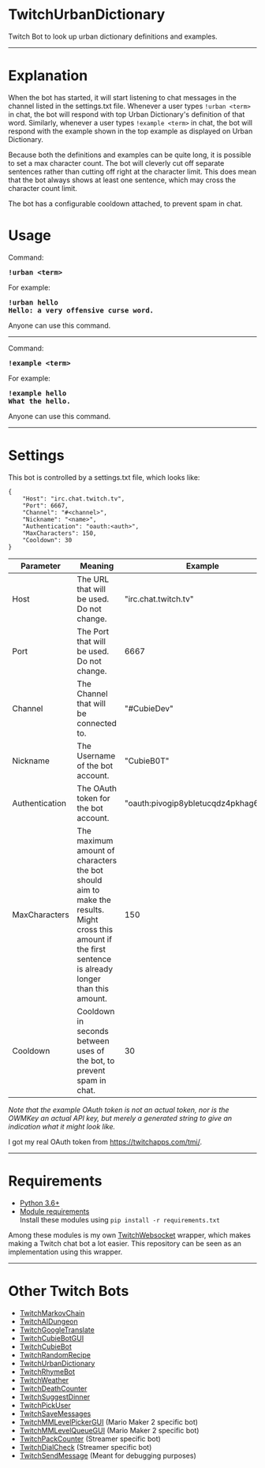 # TwitchUrbanDictionary
Twitch Bot to look up urban dictionary definitions and examples. 

---
# Explanation

When the bot has started, it will start listening to chat messages in the channel listed in the settings.txt file. Whenever a user types `!urban <term>` in chat, the bot will respond with top Urban Dictionary's definition of that word. Similarly, whenever a user types `!example <term>` in chat, the bot will respond with the example shown in the top example as displayed on Urban Dictionary.

Because both the definitions and examples can be quite long, it is possible to set a max character count. The bot will cleverly cut off separate sentences rather than cutting off right at the character limit. This does mean that the bot always shows at least one sentence, which may cross the character count limit.

The bot has a configurable cooldown attached, to prevent spam in chat.

# Usage
Command:
<pre><b>!urban &lt;term&gt;</b></pre>
For example:
<pre><b>!urban hello<br>Hello: a very offensive curse word.</pre></b>
Anyone can use this command.

---

Command:
<pre><b>!example &lt;term&gt;</b></pre>
For example:
<pre><b>!example hello<br>What the hello.</pre></b>
Anyone can use this command.

---

# Settings
This bot is controlled by a settings.txt file, which looks like:
```
{
    "Host": "irc.chat.twitch.tv",
    "Port": 6667,
    "Channel": "#<channel>",
    "Nickname": "<name>",
    "Authentication": "oauth:<auth>",
    "MaxCharacters": 150,
    "Cooldown": 30
}
```

| **Parameter**        | **Meaning** | **Example** |
| -------------------- | ----------- | ----------- |
| Host                 | The URL that will be used. Do not change.                         | "irc.chat.twitch.tv" |
| Port                 | The Port that will be used. Do not change.                        | 6667 |
| Channel              | The Channel that will be connected to.                            | "#CubieDev" |
| Nickname             | The Username of the bot account.                                  | "CubieB0T" |
| Authentication       | The OAuth token for the bot account.                              | "oauth:pivogip8ybletucqdz4pkhag6itbax" |
| MaxCharacters | The maximum amount of characters the bot should aim to make the results. Might cross this amount if the first sentence is already longer than this amount. | 150 | 
| Cooldown | Cooldown in seconds between uses of the bot, to prevent spam in chat. | 30 |

*Note that the example OAuth token is not an actual token, nor is the OWMKey an actual API key, but merely a generated string to give an indication what it might look like.*

I got my real OAuth token from https://twitchapps.com/tmi/.

---

# Requirements
* [Python 3.6+](https://www.python.org/downloads/)
* [Module requirements](requirements.txt)<br>
Install these modules using `pip install -r requirements.txt`

Among these modules is my own [TwitchWebsocket](https://github.com/CubieDev/TwitchWebsocket) wrapper, which makes making a Twitch chat bot a lot easier.
This repository can be seen as an implementation using this wrapper.

---

# Other Twitch Bots

* [TwitchMarkovChain](https://github.com/CubieDev/TwitchMarkovChain)
* [TwitchAIDungeon](https://github.com/CubieDev/TwitchAIDungeon)
* [TwitchGoogleTranslate](https://github.com/CubieDev/TwitchGoogleTranslate)
* [TwitchCubieBotGUI](https://github.com/CubieDev/TwitchCubieBotGUI)
* [TwitchCubieBot](https://github.com/CubieDev/TwitchCubieBot)
* [TwitchRandomRecipe](https://github.com/CubieDev/TwitchRandomRecipe)
* [TwitchUrbanDictionary](https://github.com/CubieDev/TwitchUrbanDictionary)
* [TwitchRhymeBot](https://github.com/CubieDev/TwitchRhymeBot)
* [TwitchWeather](https://github.com/CubieDev/TwitchWeather)
* [TwitchDeathCounter](https://github.com/CubieDev/TwitchDeathCounter)
* [TwitchSuggestDinner](https://github.com/CubieDev/TwitchSuggestDinner)
* [TwitchPickUser](https://github.com/CubieDev/TwitchPickUser)
* [TwitchSaveMessages](https://github.com/CubieDev/TwitchSaveMessages)
* [TwitchMMLevelPickerGUI](https://github.com/CubieDev/TwitchMMLevelPickerGUI) (Mario Maker 2 specific bot)
* [TwitchMMLevelQueueGUI](https://github.com/CubieDev/TwitchMMLevelQueueGUI) (Mario Maker 2 specific bot)
* [TwitchPackCounter](https://github.com/CubieDev/TwitchPackCounter) (Streamer specific bot)
* [TwitchDialCheck](https://github.com/CubieDev/TwitchDialCheck) (Streamer specific bot)
* [TwitchSendMessage](https://github.com/CubieDev/TwitchSendMessage) (Meant for debugging purposes)

